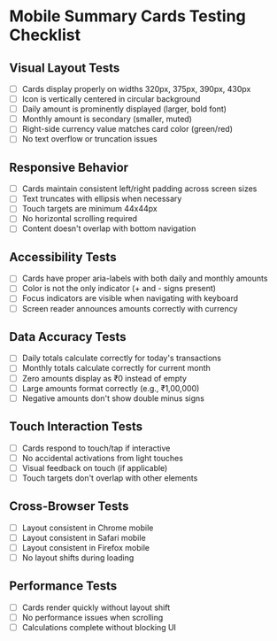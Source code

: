 # Mobile Summary Cards Testing Checklist

## Visual Layout Tests
- [ ] Cards display properly on widths 320px, 375px, 390px, 430px
- [ ] Icon is vertically centered in circular background
- [ ] Daily amount is prominently displayed (larger, bold font)
- [ ] Monthly amount is secondary (smaller, muted)
- [ ] Right-side currency value matches card color (green/red)
- [ ] No text overflow or truncation issues

## Responsive Behavior
- [ ] Cards maintain consistent left/right padding across screen sizes
- [ ] Text truncates with ellipsis when necessary
- [ ] Touch targets are minimum 44x44px
- [ ] No horizontal scrolling required
- [ ] Content doesn't overlap with bottom navigation

## Accessibility Tests
- [ ] Cards have proper aria-labels with both daily and monthly amounts
- [ ] Color is not the only indicator (+ and - signs present)
- [ ] Focus indicators are visible when navigating with keyboard
- [ ] Screen reader announces amounts correctly with currency

## Data Accuracy Tests
- [ ] Daily totals calculate correctly for today's transactions
- [ ] Monthly totals calculate correctly for current month
- [ ] Zero amounts display as ₹0 instead of empty
- [ ] Large amounts format correctly (e.g., ₹1,00,000)
- [ ] Negative amounts don't show double minus signs

## Touch Interaction Tests
- [ ] Cards respond to touch/tap if interactive
- [ ] No accidental activations from light touches
- [ ] Visual feedback on touch (if applicable)
- [ ] Touch targets don't overlap with other elements

## Cross-Browser Tests
- [ ] Layout consistent in Chrome mobile
- [ ] Layout consistent in Safari mobile
- [ ] Layout consistent in Firefox mobile
- [ ] No layout shifts during loading

## Performance Tests
- [ ] Cards render quickly without layout shift
- [ ] No performance issues when scrolling
- [ ] Calculations complete without blocking UI